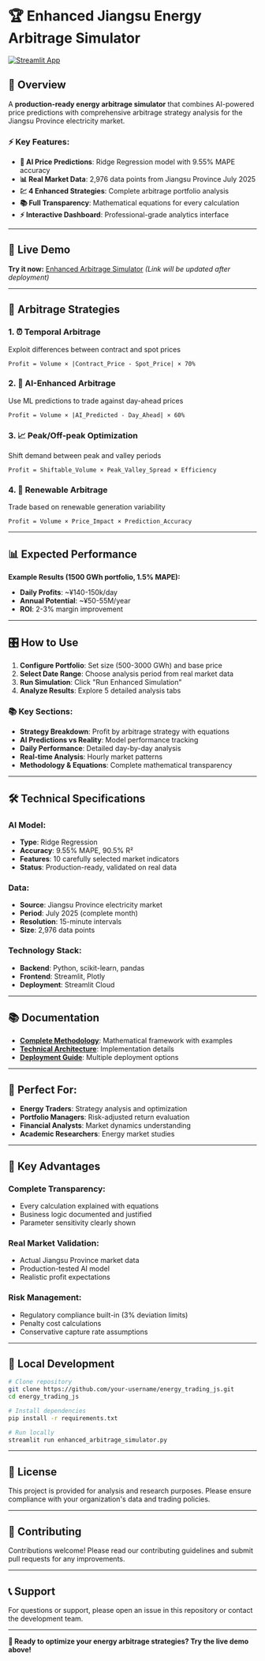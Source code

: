 # 🏆 Enhanced Jiangsu Energy Arbitrage Simulator

[![Streamlit App](https://static.streamlit.io/badges/streamlit_badge_black_white.svg)](https://your-app-url.streamlit.app)

## 🎯 Overview

A **production-ready energy arbitrage simulator** that combines AI-powered price predictions with comprehensive arbitrage strategy analysis for the Jiangsu Province electricity market.

### ⚡ **Key Features:**
- **🤖 AI Price Predictions**: Ridge Regression model with 9.55% MAPE accuracy
- **📊 Real Market Data**: 2,976 data points from Jiangsu Province July 2025
- **💹 4 Enhanced Strategies**: Complete arbitrage portfolio analysis
- **📚 Full Transparency**: Mathematical equations for every calculation
- **⚡ Interactive Dashboard**: Professional-grade analytics interface

---

## 🚀 **Live Demo**

**Try it now:** [Enhanced Arbitrage Simulator](https://your-app-url.streamlit.app) *(Link will be updated after deployment)*

---

## 💼 **Arbitrage Strategies**

### **1. ⏰ Temporal Arbitrage**
Exploit differences between contract and spot prices
```
Profit = Volume × |Contract_Price - Spot_Price| × 70%
```

### **2. 🤖 AI-Enhanced Arbitrage** 
Use ML predictions to trade against day-ahead prices
```
Profit = Volume × |AI_Predicted - Day_Ahead| × 60%
```

### **3. 📈 Peak/Off-peak Optimization**
Shift demand between peak and valley periods
```
Profit = Shiftable_Volume × Peak_Valley_Spread × Efficiency
```

### **4. 🌱 Renewable Arbitrage**
Trade based on renewable generation variability
```
Profit = Volume × Price_Impact × Prediction_Accuracy
```

---

## 📊 **Expected Performance**

**Example Results (1500 GWh portfolio, 1.5% MAPE):**
- **Daily Profits**: ~¥140-150k/day
- **Annual Potential**: ~¥50-55M/year  
- **ROI**: 2-3% margin improvement

---

## 🎛️ **How to Use**

1. **Configure Portfolio**: Set size (500-3000 GWh) and base price
2. **Select Date Range**: Choose analysis period from real market data
3. **Run Simulation**: Click "Run Enhanced Simulation"
4. **Analyze Results**: Explore 5 detailed analysis tabs

### **📚 Key Sections:**
- **Strategy Breakdown**: Profit by arbitrage strategy with equations
- **AI Predictions vs Reality**: Model performance tracking
- **Daily Performance**: Detailed day-by-day analysis
- **Real-time Analysis**: Hourly market patterns
- **Methodology & Equations**: Complete mathematical transparency

---

## 🛠️ **Technical Specifications**

### **AI Model:**
- **Type**: Ridge Regression
- **Accuracy**: 9.55% MAPE, 90.5% R²
- **Features**: 10 carefully selected market indicators
- **Status**: Production-ready, validated on real data

### **Data:**
- **Source**: Jiangsu Province electricity market
- **Period**: July 2025 (complete month)
- **Resolution**: 15-minute intervals
- **Size**: 2,976 data points

### **Technology Stack:**
- **Backend**: Python, scikit-learn, pandas
- **Frontend**: Streamlit, Plotly
- **Deployment**: Streamlit Cloud

---

## 📚 **Documentation**

- **[Complete Methodology](ARBITRAGE_METHODOLOGY_EXPLAINED.md)**: Mathematical framework with examples
- **[Technical Architecture](ENHANCED_SIMULATOR_SUMMARY.md)**: Implementation details
- **[Deployment Guide](DEPLOYMENT_GUIDE.md)**: Multiple deployment options

---

## 🎯 **Perfect For:**

- **Energy Traders**: Strategy analysis and optimization
- **Portfolio Managers**: Risk-adjusted return evaluation  
- **Financial Analysts**: Market dynamics understanding
- **Academic Researchers**: Energy market studies

---

## 🏅 **Key Advantages**

### **Complete Transparency:**
- Every calculation explained with equations
- Business logic documented and justified
- Parameter sensitivity clearly shown

### **Real Market Validation:**
- Actual Jiangsu Province market data
- Production-tested AI model
- Realistic profit expectations

### **Risk Management:**
- Regulatory compliance built-in (3% deviation limits)
- Penalty cost calculations
- Conservative capture rate assumptions

---

## 🚀 **Local Development**

```bash
# Clone repository
git clone https://github.com/your-username/energy_trading_js.git
cd energy_trading_js

# Install dependencies
pip install -r requirements.txt

# Run locally
streamlit run enhanced_arbitrage_simulator.py
```

---

## 📄 **License**

This project is provided for analysis and research purposes. Please ensure compliance with your organization's data and trading policies.

---

## 🤝 **Contributing**

Contributions welcome! Please read our contributing guidelines and submit pull requests for any improvements.

---

## 📞 **Support**

For questions or support, please open an issue in this repository or contact the development team.

---

**🎯 Ready to optimize your energy arbitrage strategies? Try the live demo above!**